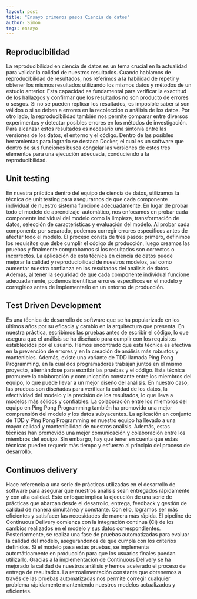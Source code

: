 ```yaml
---
layout: post
title: "Ensayo primeros pasos Ciencia de datos"
author: Simon
tags: ensayo
---
```


## Reproducibilidad

La reproducibilidad en ciencia de datos es un tema crucial en la actualidad para validar la calidad de nuestros resultados.
Cuando hablamos de reproducibilidad de resultados, nos referimos a la habilidad de repetir y obtener los mismos resultados utilizando los mismos datos y métodos de un estudio anterior.
Esta capacidad es fundamental para verificar la exactitud de los hallazgos y confirmar que los resultados no son producto de errores o sesgos.
Si no se pueden replicar los resultados, es imposible saber si son válidos o si se deben a errores en la recolección o análisis de los datos.
Por otro lado, la reproducibilidad también nos permite comparar entre diversos experimentos y detectar posibles errores en los métodos de investigación.
Para alcanzar estos resultados es necesario una sintonía entre las versiones de los datos, el entorno y el código. Dentro de las posibles herramientas para lograrlo se destaca Docker, el cual es un software que dentro de sus funciones busca congelar las versiones de estos tres elementos para una ejecución adecuada, conduciendo a la reproducibilidad.

## Unit testing

En nuestra práctica dentro del equipo de ciencia de datos, utilizamos la técnica de unit testing para asegurarnos de que cada componente individual de nuestro sistema funcione adecuadamente.
En lugar de probar todo el modelo de aprendizaje-automático, nos enfocamos en probar cada componente individual del modelo como la limpieza, transformación de datos, selección de características y evaluación del modelo.
Al probar cada componente por separado, podemos corregir errores específicos antes de afectar todo el modelo.
El proceso consta de tres pasos: primero, definimos los requisitos que debe cumplir el código de producción, luego creamos las pruebas y finalmente comprobamos si los resultados son correctos o incorrectos.
La aplicación de esta técnica en ciencia de datos puede mejorar la calidad y reproducibilidad de nuestros modelos, así como aumentar nuestra confianza en los resultados del análisis de datos.
Además, al tener la seguridad de que cada componente individual funcione adecuadamente, podemos identificar errores específicos en el modelo y corregirlos antes de implementarlo en un entorno de producción.

## Test Driven Development

Es una técnica de desarrollo de software que se ha popularizado en los últimos años por su eficacia y cambio en la arquitectura que presenta.
En nuestra práctica, escribimos las pruebas antes de escribir el código, lo que asegura que el análisis se ha diseñado para cumplir con los requisitos establecidos por el usuario.
Hemos encontrado que esta técnica es efectiva en la prevención de errores y en la creación de análisis más robustos y mantenibles.
Además, existe una variante de TDD llamada Ping Pong Programming, en la cual dos programadores trabajan juntos en el mismo proyecto, alternándose para escribir las pruebas y el código.
Esta técnica promueve la colaboración y comunicación constante entre los miembros del equipo, lo que puede llevar a un mejor diseño del análisis.
En nuestro caso, las pruebas son diseñadas para verificar la calidad de los datos, la efectividad del modelo y la precisión de los resultados, lo que lleva a modelos más sólidos y confiables.
La colaboración entre los miembros del equipo en Ping Pong Programming también ha promovido una mejor comprensión del modelo y los datos subyacentes.
La aplicación en conjunto de TDD y Ping Pong Programming en nuestro equipo ha llevado a una mayor calidad y mantenibilidad de nuestros análisis.
Además, estas técnicas han promovido una mejor comunicación y colaboración entre los miembros del equipo.
Sin embargo, hay que tener en cuenta que estas técnicas pueden requerir más tiempo y esfuerzo al principio del proceso de desarrollo.

## Continuos delivery

Hace referencia a una serie de prácticas utilizadas en el desarrollo de software para asegurar que nuestros análisis sean entregados rápidamente y con alta calidad.
Este enfoque implica la ejecución de una serie de prácticas que abarcan desde el desarrollo, entrega, feedback y gestión de calidad de manera simultánea y constante.
Con ello, logramos ser más eficientes y satisfacer las necesidades de manera más rápida.
El pipeline de Continuous Delivery comienza con la integración continua (CI) de los cambios realizados en el modelo y sus datos correspondientes.
Posteriormente, se realiza una fase de pruebas automatizadas para evaluar la calidad del modelo, asegurándonos de que cumpla con los criterios definidos.
Si el modelo pasa estas pruebas, se implementa automáticamente en producción para que los usuarios finales puedan utilizarlo.
Gracias a la implementación de Continuous Delivery se ha mejorado la calidad de nuestros análisis y hemos acelerado el proceso de entrega de resultados.
La retroalimentación constante que obtenemos a través de las pruebas automatizadas nos permite corregir cualquier problema rápidamente manteniendo nuestros modelos actualizados y eficientes.